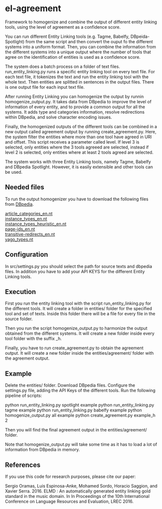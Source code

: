 # el-agreement
Framework to homogenize and combine the output of different entity linking tools, using the level of agreement as a confidence score.

You can run different Entity Linking tools (e.g. Tagme, Babelfy, DBpeida-Spotlight) from the same script and then convert the ouput fo the different systems into a uniform format. Then, you can combine the information from the different systems into a unique output where the number of tools that agree on the identification of entities is used as a confidence score.

The system does a batch process on a folder of text files. run_entity_linking.py runs a specific entity linking tool on every text file. For each text file, it tokenizes the text and run the entity linking tool with the whole text. Then entities are splitted in sentences in the output files. There is one output file for each input text file.

After running Entity Linking you can homogenize the output by runnin homogenize_output.py. It takes data from DBpedia to improve the level of information of every entity, and to provide a common output for all the systems. It adds type and categories information, resolve redirections within DBpedia, and solve character encoding issues.

Finally, the homogenized outputs of the different tools can be combined in a new output called agreement output by running create_agreement.py. Here, the system filter the entities where more than one tool have agreed in URI and offset. This script receives a parameter called level. If level 3 is selected, only entities where the 3 tools agreeed are selected, instead if level 2 is selected, only entities where at least 2 tools agreed are selected.

The system works with three Entity Linking tools, namely Tagme, Babelfy and DBpedia Spotlight. However, it is easily extensible and other tools can be used.

## Needed files

To run the output homogenizer you have to download the following files from <a href="http://dbpedia.org/Downloads2015-04">DBpedia</a>.

<a target="_blank" href="http://downloads.dbpedia.org/2015-04/core-i18n/en/article-categories_en.nt.bz2">article_categories_en.nt</a><br/>
<a target="_blank" href="http://downloads.dbpedia.org/2015-04/core-i18n/en/instance-types_en.nt.bz2">instance_types_en.nt</a><br/>
<a target="_blank" href="http://downloads.dbpedia.org/2015-04/core-i18n/en/instance_types_sdtyped-dbo_en.nt.bz2">instance_types_heuristic_en.nt</a><br/>
<a target="_blank" href="http://downloads.dbpedia.org/2015-04/core-i18n/en/page-ids_en.nt.bz2">page-ids_en.nt</a><br/>
<a target="_blank" href="http://downloads.dbpedia.org/2015-04/core-i18n/en/transitive-redirects_en.nt.bz2">transitive-redirects_en.nt</a><br/>
<a target="_blank" href="http://downloads.dbpedia.org/2015-04/links/yago_types.nt.bz2">yago_types.nt</a><br/>

## Configuration

In src/settings.py you should select the path for source texts and dbpedia files. In addition you have to add your API KEYS for the different Entity Linking tools.

## Execution

First you run the entity linking tool with the script run_entity_linking.py for the different tools. It will create a folder in entities/ folder for the specified tool and set of texts. Inside this folder there will be a file for every file in the source folder. 

Then you run the script homogenize_output.py to harmonize the output obtained from the different systems. It will create a new folder inside every tool folder with the suffix _h. 

Finally, you have to run create_agreement.py to obtain the agreement output. It will create a new folder inside the entities/agreement/ folder with the agreement output.

## Example

Delete the entities/ folder.
Download DBpedia files.
Configure the settings.py file, adding the API Keys of the different tools.
Run the following pipeline of scripts:

python run_entity_linking.py spotlight example
python run_entity_linking.py tagme example
python run_entity_linking.py babelfy example
python homogenize_output.py all example
python create_agreement.py example_h 2

Then you will find the final agreement output in the entities/agreement/ folder.

Note that homogenize_output.py will take some time as it has to load a lot of information from DBpedia in memory.

## References

If you use this code for research purposes, please cite our paper:

Sergio Oramas, Luis Espinosa-Anke, Mohamed Sordo, Horacio Saggion, and Xavier Serra. 2016. ELMD : An automatically generated entity linking gold standard in the music domain. In In Proceedings of the 10th International Conference on Language Resources and Evaluation, LREC 2016.

